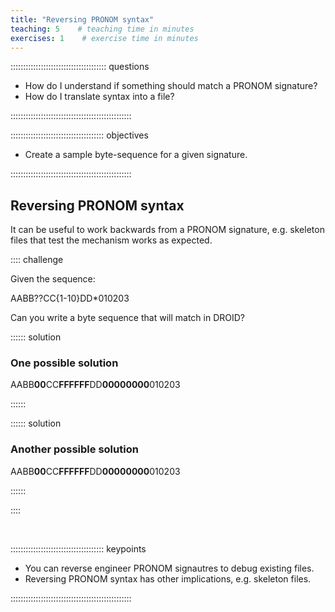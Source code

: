 ```yaml
---
title: "Reversing PRONOM syntax"
teaching: 5    # teaching time in minutes
exercises: 1    # exercise time in minutes
---
```


:::::::::::::::::::::::::::::::::::::: questions

- How do I understand if something should match a PRONOM signature?
- How do I translate syntax into a file?

::::::::::::::::::::::::::::::::::::::::::::::::

::::::::::::::::::::::::::::::::::::: objectives

- Create a sample byte-sequence for a given signature.

::::::::::::::::::::::::::::::::::::::::::::::::

## Reversing PRONOM syntax

It can be useful to work backwards from a PRONOM signature, e.g. skeleton files
that test the mechanism works as expected.

:::: challenge

Given the sequence:

AABB??CC{1-10}DD*010203

Can you write a byte sequence that will match in DROID?

:::::: solution

### One possible solution

AABB**00**CC**FFFFFF**DD**00000000**010203

::::::

:::::: solution

### Another possible solution

AABB**00**CC**FFFFFF**DD**00000000**010203

::::::


::::

<!-- NB. Keypoints should appear at the end of the markdown file. Aesthetically
     it looks like it's better with an additional newline so adding that
     here and using this comment as a separator to make it easy to read
     content.
-->

<br>

::::::::::::::::::::::::::::::::::::: keypoints

- You can reverse engineer PRONOM signautres to debug existing files.
- Reversing PRONOM syntax has other implications, e.g. skeleton files.

::::::::::::::::::::::::::::::::::::::::::::::::
